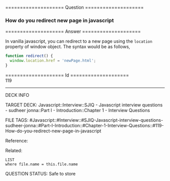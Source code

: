 ==================== Question ====================  

### How do you redirect new page in javascript  

==================== Answer ====================  

In vanilla javascript, you can redirect to a new page using the `location`
property of window object. The syntax would be as follows,

```javascript
function redirect() {
  window.location.href = 'newPage.html';
}
```

==================== Id ====================  
119
<!--ID: 1707879839978-->

---

DECK INFO

TARGET DECK: Javascript::Interview::SJIQ - Javascript interview questions - sudheer jonna::Part I - Introduction::Chapter 1 - Interview Questions

FILE TAGS: #Javascript::#Interview::#SJIQ-Javascript-interview-questions-sudheer-jonna::#Part-I-Introduction::#Chapter-1-Interview-Questions::#119-How-do-you-redirect-new-page-in-javascript

Reference:

Related:

```dataview
LIST
where file.name = this.file.name
```
QUESTION STATUS: Safe to store
